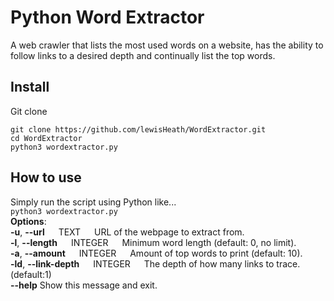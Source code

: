 # Python Word Extractor
A web crawler that lists the most used words on a website, has the ability to follow links to a desired depth and continually list the top words.
## Install
Git clone
```
git clone https://github.com/lewisHeath/WordExtractor.git
cd WordExtractor
python3 wordextractor.py
```
## How to use
Simply run the script using Python like...  
`python3 wordextractor.py`  
**Options**:  
**-u**, **--url**    &emsp;           TEXT       &emsp;     URL of the webpage to extract from.  
  **-l**, **--length**    &emsp;      INTEGER    &emsp;     Minimum word length (default: 0, no limit).  
  **-a**, **--amount**     &emsp;     INTEGER    &emsp;     Amount of top words to print (default: 10).  
  **-ld**, **--link-depth**  &emsp;   INTEGER    &emsp;     The depth of how many links to trace. (default:1)  
  **--help**                                    Show this message and exit.